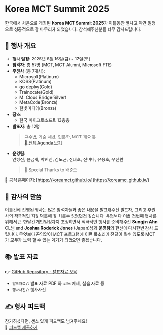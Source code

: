 # Korea MCT Summit 2025

한국에서 처음으로 개최된 
**Korea MCT Summit 2025**가 
이틀동안 알차고 꽉찬 일정으로 
성공적으로 잘 마무리가 되었습니다.
참석해주신분들 너무 감사드립니다.

## 📅 행사 개요

- **행사 일정**: 2025년 5월 16일(금) ~ 17일(토)
- **참석자**: 총 57명 (MCT, MCT Alumni, Microsoft FTE)
- **후원사** (총 7개사):
  - Microsoft(Platinum)  
  - KOSS(Platinum)  
  - go deploy(Gold)
  - Trainocate(Gold)  
  - M. Cloud Bridge(Silver)
  - MetaCode(Bronze)
  - 한빛미디어(Bronze)
- **장소**:
  - 한국 마이크로소프트 13층층
- **발표자**: 총 12명  
  > 교수법, 기술 세션, 인문학, MCT 개요 등  
  > [📄 전체 Agenda 보기](https://koreamct.github.io/agenda)
- **운영팀**:  
  안성진, 윤금재, 박민진, 김도균, 전대호, 진미나, 유승호, 우진환  
  > 💐 Special Thanks to 배준오

📎 공식 홈페이지: [https://koreamct.github.io/](https://koreamct.github.io/)

## 🙌 감사의 말씀

이틀간에 진행된 행사는 
많은 참석자들과 좋은 내용을 발표해주신 발표자,
그리고 후원사의 적극적인 지원 덕분에 잘 치룰수 있었던것 같습니다.
무엇보다 이번 첫번째 행사를 위해서
근 한달간 개인일정까지 조정하면서 
적극적인 행사를 준비해주신 
**Sungjin Ahn** CL님 and **Joshua Roderick Jones** (Japan)님과 **운영팀**의 헌신에 다시한번 감사 드립니다.
무엇보다 끈임없이 MCT 프로그램에 이런 목소리가 전달이 될수 있도록 
MCT가 모두가 노력 할 수 있는 계기가 되었으면 좋겠습니다.

## 📚 발표 자료

👉 [GitHub Repository - 발표자료 모음](https://github.com/KoreaMCT/MCTSummit2025)

- `발표자료/`: 발표 자료 PDF 와 코드 예제, 실습 자료 등
- `행사사진/`: 행사사진

## ✍️ 행사 피드백

참가하셨다면, 센스 있게 피드백도 남겨주세요!  
📝 [피드백 제출하기](https://forms.cloud.microsoft/r/3aZ5L9uzgH)
